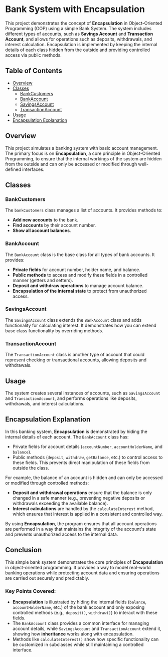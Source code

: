 

# Bank System with Encapsulation

This project demonstrates the concept of **Encapsulation** in Object-Oriented Programming (OOP) using a simple Bank System. The system includes different types of accounts, such as **Savings Account** and **Transaction Account**, and allows for operations such as deposits, withdrawals, and interest calculation. Encapsulation is implemented by keeping the internal details of each class hidden from the outside and providing controlled access via public methods.

## Table of Contents
- [Overview](#overview)
- [Classes](#classes)
  - [BankCustomers](#BankCustomers)
  - [BankAccount](#bankaccount)
  - [SavingsAccount](#savingsaccount)
  - [TransactionAccount](#transactionaccount)
- [Usage](#usage)
- [Encapsulation Explanation](#encapsulation-explanation)
  
## Overview

This project simulates a banking system with basic account management. The primary focus is on **Encapsulation**, a core principle in Object-Oriented Programming, to ensure that the internal workings of the system are hidden from the outside and can only be accessed or modified through well-defined interfaces.

## Classes

### BankCustomers

The `bankCustomers` class manages a list of accounts. It provides methods to:
- **Add new accounts** to the bank.
- **Find accounts** by their account number.
- **Show all account balances**.


### BankAccount

The `BankAccount` class is the base class for all types of bank accounts. It provides:
- **Private fields** for account number, holder name, and balance.
- **Public methods** to access and modify these fields in a controlled manner (getters and setters).
- **Deposit and withdraw operations** to manage account balance.
- **Encapsulation of the internal state** to protect from unauthorized access.


### SavingsAccount

The `SavingsAccount` class extends the `BankAccount` class and adds functionality for calculating interest. It demonstrates how you can extend base class functionality by overriding methods.



### TransactionAccount

The `TransactionAccount` class is another type of account that could represent checking or transactional accounts, allowing deposits and withdrawals.

## Usage

The system creates several instances of accounts, such as `SavingsAccount` and `TransactionAccount`, and performs operations like deposits, withdrawals, and interest calculations.



## Encapsulation Explanation

In this banking system, **Encapsulation** is demonstrated by hiding the internal details of each account. The `BankAccount` class has:
- Private fields for account details (`accountNumber`, `accountHolderName`, and `balance`).
- Public methods (`deposit`, `withdraw`, `getBalance`, etc.) to control access to these fields. This prevents direct manipulation of these fields from outside the class.

For example, the balance of an account is hidden and can only be accessed or modified through controlled methods:
- **Deposit and withdrawal operations** ensure that the balance is only changed in a safe manner (e.g., preventing negative deposits or withdrawals exceeding the available balance).
- **Interest calculations** are handled by the `calculateInterest` method, which ensures that interest is applied in a consistent and controlled way.

By using **Encapsulation**, the program ensures that all account operations are performed in a way that maintains the integrity of the account's state and prevents unauthorized access to the internal data.

## Conclusion

This simple bank system demonstrates the core principles of **Encapsulation** in object-oriented programming. It provides a way to model real-world banking operations while protecting account data and ensuring operations are carried out securely and predictably.

### Key Points Covered:
- **Encapsulation** is illustrated by hiding the internal fields (`balance`, `accountHolderName`, etc.) of the bank account and only exposing controlled methods (e.g., `deposit()`, `withdraw()`) to interact with these fields.
- The `BankAccount` class provides a common interface for managing account details, while `SavingsAccount` and `TransactionAccount` extend it, showing how **inheritance** works along with encapsulation.
- Methods like `calculateInterest()` show how specific functionality can be customized in subclasses while still maintaining a controlled interface.

